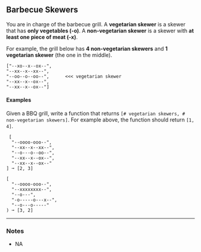 ## Barbecue Skewers

You are in charge of the barbecue grill. A **vegetarian skewer** is a skewer that has **only vegetables (-o)**. A **non-vegetarian skewer** is a skewer with **at least one piece of meat (-x)**.

For example, the grill below has **4 non-vegetarian skewers** and **1 vegetarian skewer** (the one in the middle).

```text
["--xo--x--ox--",
"--xx--x--xx--",
"--oo--o--oo--",      <<< vegetarian skewer
"--xx--x--ox--",
"--xx--x--ox--"]
```

#### Examples

Given a BBQ grill, write a function that returns `[# vegetarian skewers, # non-vegetarian skewers]`. For example above, the function should return `[1, 4]`.

```text
 [
  "--oooo-ooo--",
  "--xx--x--xx--",
  "--o---o--oo--",
  "--xx--x--ox--",
  "--xx--x--ox--"
] ➞ [2, 3]

[
  "--oooo-ooo--",
  "--xxxxxxxx--",
  "--o---",
  "-o-----o---x--",
  "--o---o-----"
) ➞ [3, 2]
```

---

### Notes

- NA